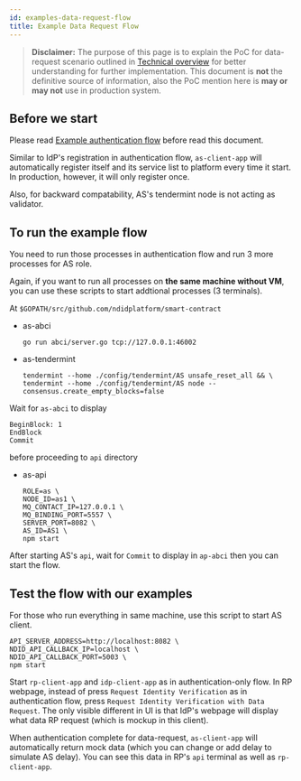 ```yaml
---
id: examples-data-request-flow
title: Example Data Request Flow
---
```


> **Disclaimer:** The purpose of this page is to explain the PoC for data-request scenario outlined in [Technical overview](/technical-overview) for better understanding for further implementation. This document is **not** the definitive source of information, also the PoC mention here is **may or may not** use in production system.

## Before we start

Please read [Example authentication flow](/example-authen-flow.html) before read this document.

Similar to IdP's registration in authentication flow, `as-client-app` will automatically register itself and its service list to platform every time it start.
In production, however, it will only register once.

Also, for backward compatability, AS's tendermint node is not acting as validator.

## To run the example flow

You need to run those processes in authentication flow and run 3 more processes for AS role.

Again, if you want to run all processes on **the same machine without VM**, you can use these scripts to start addtional processes (3 terminals).

At `$GOPATH/src/github.com/ndidplatform/smart-contract`

- as-abci
  ```
  go run abci/server.go tcp://127.0.0.1:46002
  ```
- as-tendermint
  ```
  tendermint --home ./config/tendermint/AS unsafe_reset_all && \
  tendermint --home ./config/tendermint/AS node --consensus.create_empty_blocks=false
  ```

Wait for `as-abci` to display
```
BeginBlock: 1
EndBlock
Commit
```
before proceeding to `api` directory

- as-api
  ```
  ROLE=as \
  NODE_ID=as1 \
  MQ_CONTACT_IP=127.0.0.1 \
  MQ_BINDING_PORT=5557 \
  SERVER_PORT=8082 \
  AS_ID=AS1 \
  npm start
  ```

After starting AS's `api`, wait for `Commit` to display in `ap-abci` then you can start the flow.

## Test the flow with our examples

For those who run everything in same machine, use this script to start AS client.
```
API_SERVER_ADDRESS=http://localhost:8082 \
NDID_API_CALLBACK_IP=localhost \
NDID_API_CALLBACK_PORT=5003 \
npm start
```

Start `rp-client-app` and `idp-client-app` as in authentication-only flow.
In RP webpage, instead of press `Request Identity Verification` as in authentication flow, press `Request Identity Verification with Data Request`. The only visible different in UI is that IdP's webpage will display what data RP request (which is mockup in this client).

When authentication complete for data-request, `as-client-app` will automatically return mock data (which you can change or add delay to simulate AS delay).
You can see this data in RP's `api` terminal as well as `rp-client-app`.
